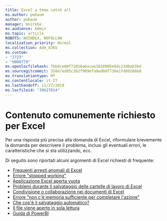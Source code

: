 ```yaml
---
title: Excel a tema catch all
ms.author: pebaum
author: pebaum
manager: mnirkhe
ms.audience: Admin
ms.topic: article
ROBOTS: NOINDEX, NOFOLLOW
localization_priority: Normal
ms.collection: Adm_O365
ms.custom:
- "2723"
- "9000779"
ms.openlocfilehash: 7bbdce60f71016a6acee3818905e6dc13d0ab3bd
ms.sourcegitcommit: 358e7ed05c262f909bfa9ed0df730e1fd89266b8
ms.translationtype: MT
ms.contentlocale: it-IT
ms.lasthandoff: 11/27/2019
ms.locfileid: "39627814"
---
```

# <a name="commonly-requested-content-for-excel"></a>Contenuto comunemente richiesto per Excel

Per una risposta più precisa alla domanda di Excel, riformulare brevemente la domanda per descrivere il problema, inclusi gli eventuali errori, le caratteristiche che si sta utilizzando, ecc. 

Di seguito sono riportati alcuni argomenti di Excel richiesti di frequente:

- [Frequenti arresti anomali di Excel](https://support.office.com/article/Excel-not-responding-hangs-freezes-or-stops-working-37E7D3C9-9E84-40BF-A805-4CA6853A1FF4)
- [Errore "stopped working"](https://support.office.com/client/52bd7985-4e99-4a35-84c8-2d9b8301a2fa)
- [Applicazione Excel aperta vuota](https://docs.microsoft.com/office/troubleshoot/excel/excel-opens-blank)
- [Problemi durante il salvataggio delle cartelle di lavoro di Excel](https://docs.microsoft.com/office/troubleshoot/excel/issue-when-save-excel-workbooks)
- [Condivisione o collaborazione nei documenti di Excel](https://support.office.com/article/7152aa8b-b791-414c-a3bb-3024e46fb104)
- [Errore "non c'è memoria sufficiente per completare l'azione"](https://docs.microsoft.com/office/troubleshoot/excel/available-resources-errors)
- [Che cos'è il salvataggio automatico?](https://support.office.com/article/6d6bd723-ebfd-4e40-b5f6-ae6e8088f7a5)
- [Il file viene aperto in sola lettura](https://support.office.com/article/why-did-my-file-open-read-only-3ab4b792-da50-4b38-8628-14c64e1f1d15)
- [Guida di PowerBI](https://powerbi.microsoft.com/support/)